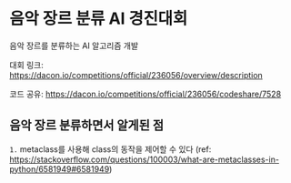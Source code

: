 # 음악 장르 분류 AI 경진대회

음악 장르를 분류하는 AI 알고리즘 개발

대회 링크: https://dacon.io/competitions/official/236056/overview/description

코드 공유: https://dacon.io/competitions/official/236056/codeshare/7528

## 음악 장르 분류하면서 알게된 점

`1.` metaclass를 사용해 class의 동작을 제어할 수 있다 (ref: https://stackoverflow.com/questions/100003/what-are-metaclasses-in-python/6581949#6581949)
